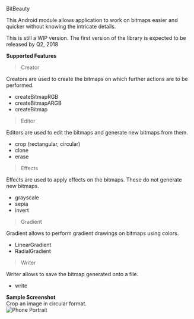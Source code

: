 BitBeauty

This Android module allows application to work on bitmaps easier and quicker without knowing the intricate details.

This is still a WIP version. The first version of the library is expected to be released by Q2, 2018

**Supported Features**  
> Creator  

Creators are used to create the bitmaps on which further actions are to be performed.  
* createBitmapRGB  
* createBitmapARGB
* createBitmap  

> Editor  

Editors are used to edit the bitmaps and generate new bitmaps from them.   
* crop (rectangular, circular)  
* clone  
* erase

> Effects  

Effects are used to apply effects on the bitmaps. These do not generate new bitmaps.  

* grayscale  
* sepia  
* invert  

> Gradient  

Gradient allows to perform gradient drawings on bitmaps using colors.  

* LinearGradient  
* RadialGradient  

> Writer  

Writer allows to save the bitmap generated onto a file.  

* write  



**Sample Screenshot**  
Crop an image in circular format.  
![Phone Portrait](https://github.com/wwdablu/bitbeauty/tree/canary/screenshots/001.png)
